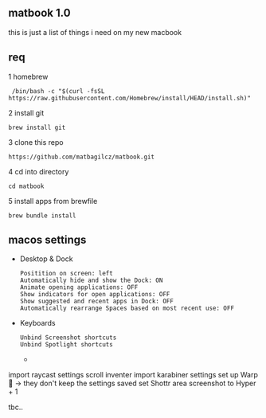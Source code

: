 ## matbook 1.0

this is just a list of things i need on my new macbook

## req

1 homebrew

     /bin/bash -c "$(curl -fsSL https://raw.githubusercontent.com/Homebrew/install/HEAD/install.sh)"

2 install git 
  ```
brew install git
```
3 clone this repo 
  ```
https://github.com/matbagilcz/matbook.git
```

4 cd into directory
  ```
  cd matbook
```

5 install apps from brewfile
  ```
brew bundle install
```

## macos settings

  * Desktop & Dock
    ```
    Positition on screen: left
    Automatically hide and show the Dock: ON
    Animate opening applications: OFF
    Show indicators for open applications: OFF
    Show suggested and recent apps in Dock: OFF
    Automatically rearrange Spaces based on most recent use: OFF
    ```
  * Keyboards
      ```
      Unbind Screenshot shortcuts
      Unbind Spotlight shortcuts
    ```
      * 
import raycast settings
scroll inventer
import karabiner settings
set up Warp 🤢 -> they don't keep the settings saved
set Shottr area screenshot to Hyper + 1


tbc..
